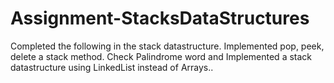 # Assignment-StacksDataStructures
Completed the following in the stack datastructure. Implemented pop, peek, delete a stack method. Check Palindrome word and Implemented a stack datastructure using LinkedList instead of Arrays..
